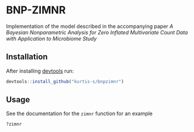 # BNP-ZIMNR
Implementation of the model described in the accompanying paper *A Bayesian Nonparametric Analysis for Zero Inflated Multivariate Count Data with Application to Microbiome Study*

## Installation
After installing [devtools](https://github.com/r-lib/devtools) run:
```r
devtools::install_github("kurtis-s/bnpzimnr")
```

## Usage
See the documentation for the `zimnr` function for an example
```r
?zimnr
```
